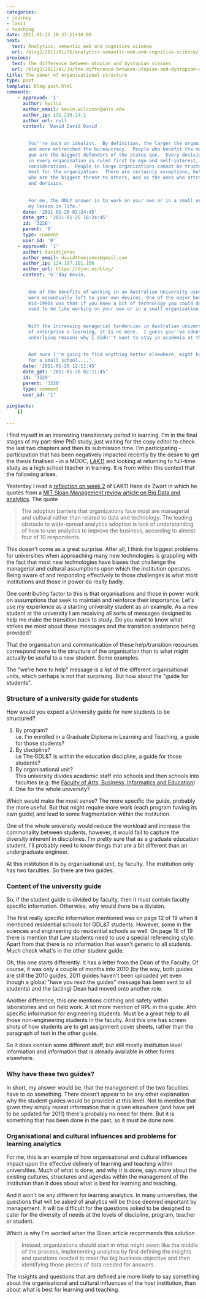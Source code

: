 ```yaml
---
categories:
- journey
- lak11
- teaching
date: 2011-01-25 10:37:51+10:00
next:
  text: Analytics, semantic web and cognitive science
  url: /blog2/2011/01/26/analytics-semantic-web-and-cognitive-science/
previous:
  text: The difference between utopian and dystopian visions
  url: /blog2/2011/01/19/the-difference-between-utopian-and-dystopian-visions/
title: The power of organisational structure
type: post
template: blog-post.html
comments:
    - approved: '1'
      author: kwilco
      author_email: kevin.wilcoxon@unlv.edu
      author_ip: 131.216.14.1
      author_url: null
      content: 'David David David -
    
    
        You''re such an idealist.  By definition, the larger the organization, the bigger
        and more entrenched the bureaucracy.  People who benefit the most from the status
        quo are the biggest defenders of the status quo.  Every decision of every person
        in every organization is ruled first by ego and self-interest, and then other
        considerations.  People in large organizations cannot be trusted to do what''s
        best for the organization.  There are certainly exceptions, but they are the ones
        who are the biggest threat to others, and so the ones who attract the most criticism
        and derision.
    
    
        For me, the ONLY answer is to work on your own or in a small organization.  That''s
        my lesson in life.'
      date: '2011-01-26 02:24:45'
      date_gmt: '2011-01-25 16:24:45'
      id: '3228'
      parent: '0'
      type: comment
      user_id: '0'
    - approved: '1'
      author: davidtjones
      author_email: davidthomjones@gmail.com
      author_ip: 124.187.101.166
      author_url: https://djon.es/blog/
      content: 'G''day Kevin,
    
    
        One of the benefits of working in an Australian University used to be that you
        were essentially left to your own devices. One of the major benefits during the
        mid-1990s was that if you knew a bit of technology you could do stuff.  i.e. it
        used to be like working on your own or in a small organisation.
    
    
        With the increasing managerial tendencies in Australian universities and the rise
        of enterprise e-learning, it is no more.  I guess you''ve identified one of the
        underlying reasons why I didn''t want to stay in academia at the old university.
    
    
        Not sure I''m going to find anything better elsewhere, might have to look around
        for a small school....'
      date: '2011-01-26 12:11:45'
      date_gmt: '2011-01-26 02:11:45'
      id: '3229'
      parent: '3228'
      type: comment
      user_id: '1'
    
pingbacks:
    []
    
---
```

I find myself in an interesting transitionary period in learning. I'm in the final stages of my part-time PhD study, just waiting for the copy editor to check the last two chapters and then its submission time. I'm participating - participation that has been negatively impacted recently by the desire to get the thesis finalised - in a MOOC, [LAK11](http://learninganalytics.net/) and looking at returning to full-time study as a high school teacher in training. It is from within this context that the following arises.

Yesterday I read a [reflection on week 2](http://blog.hansdezwart.info/2011/01/23/lak11-week-2-rise-of-big-dataand-data-scientists/) of LAK11 Hans de Zwart in which he quotes from a [MIT Sloan Management review article on Big Data and analytics](http://sloanreview.mit.edu/the-magazine/articles/2011/winter/52205/big-data-analytics-and-the-path-from-insights-to-value/?type=x&reprint=52205). The quote

> The adoption barriers that organizations face most are managerial and cultural rather than related to data and technology. The leading obstacle to wide-spread analytics adoption is lack of understanding of how to use analytics to improve the business, according to almost four of 10 respondents.

This doesn't come as a great surprise. After all, I think the biggest problems for universities when approaching many new technologies is grappling with the fact that most new technologies have biases that challenge the managerial and cultural assumptions upon which the institution operates. Being aware of and responding effectively to those challenges is what most institutions and those in power do really badly.

One contributing factor to this is that organisations and those in power work on assumptions that seek to maintain and reinforce their importance. Let's use my experience as a starting university student as an example. As a new student at the university I am receiving all sorts of messages designed to help me make the transition back to study. Do you want to know what strikes me most about these messages and the transition assistance being provided?

That the organisation and communication of these help/transition resources correspond more to the structure of the organisation than to what might actually be useful to a new student. Some examples.

The "we're here to help" message is a list of the different organisational units, which perhaps is not that surprising. But how about the "guide for students".

### Structure of a university guide for students

How would you expect a University guide for new students to be structured?

1. By program?  
    i.e. I'm enrolled in a Graduate Diploma in Learning and Teaching, a guide for those students?
2. By discipline?  
    i.e The GDL&T is within the education discipline, a guide for those students?
3. By organisational unit?  
    This university divides academic staff into schools and then schools into faculties (e.g. the [Faculty of Arts, Business, Informatics and Education](http://fabie.cqu.edu.au/))
4. One for the whole university?

Which would make the most sense? The more specific the guide, probably the more useful. But that might require more work (each program having its own guide) and lead to some fragmentation within the institution.

One of the whole university would reduce the workload and increase the commonality between students, however, it would fail to capture the diversity inherent in disciplines. I'm pretty sure that as a graduate education student, I'll probably need to know things that are a bit different than an undergraduate engineer.

At this institution it is by organisational unit, by faculty. The institution only has two faculties. So there are two guides.

### Content of the university guide

So, if the student guide is divided by faculty, then it must contain faculty specific information. Otherwise, why would there be a division.

The first really specific information mentioned was on page 12 of 19 when it mentioned residential schools for GDL&T students. However, some in the sciences and engineering do residential schools as well. On page 18 of 19 there is mention that Law students need to use a special referencing style. Apart from that there is no information that wasn't generic to all students. Much check what's in the other student guide.

Oh, this one starts differently. It has a letter from the Dean of the Faculty. Of course, it was only a couple of months into 2010 (by the way, both guides are still the 2010 guides, 2011 guides haven't been uploaded yet even though a global "have you read the guides" message has been sent to all students) and the (acting) Dean had moved onto another role.

Another difference, this one mentions clothing and safety within laboratories and on field work. A lot more mention of RPL in this guide. Ahh specific information for engineering students. Must be a great help to all those non-engineering students in the faculty. And this one has screen shots of how students are to get assignment cover sheets, rather than the paragraph of text in the other guide.

So it does contain some different stuff, but still mostly institution level information and information that is already available in other forms elsewhere.

### Why have these two guides?

In short, my answer would be, that the management of the two faculties have to do something. There doesn't appear to be any other explanation why the student guides would be provided at this level. Not to mention that given they simply repeat information that is given elsewhere (and have yet to be updated for 2011) there's probably no need for them. But it is something that has been done in the past, so it must be done now.

### Organisational and cultural influences and problems for learning analytics

For me, this is an example of how organisational and cultural influences impact upon the effective delivery of learning and teaching within universities. Much of what is done, and why it is done, says more about the existing cultures, structures and agendas within the management of the institution than it does about what is best for learning and teaching.

And it won't be any different for learning analytics. In many universities, the questions that will be asked of analytics will be those deemed important by management. It will be difficult for the questions asked to be designed to cater for the diversity of needs at the levels of discipline, program, teacher or student.

Which is why I'm worried when the Sloan article recommends this solution

> Instead, organizations should start in what might seem like the middle of the process, implementing analytics by first defining the insights and questions needed to meet the big business objective and then identifying those pieces of data needed for answers.

The insights and questions that are defined are more likely to say something about the organisational and cultural influences of the host institution, than about what is best for learning and teaching.